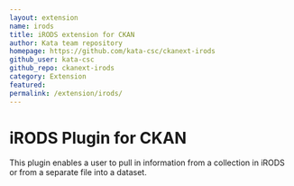 ```yaml
---
layout: extension
name: irods
title: iRODS extension for CKAN
author: Kata team repository
homepage: https://github.com/kata-csc/ckanext-irods
github_user: kata-csc
github_repo: ckanext-irods
category: Extension
featured: 
permalink: /extension/irods/
---
```



iRODS Plugin for CKAN
=====================
This plugin enables a user to pull in information from a collection in iRODS or
from a separate file into a dataset.
